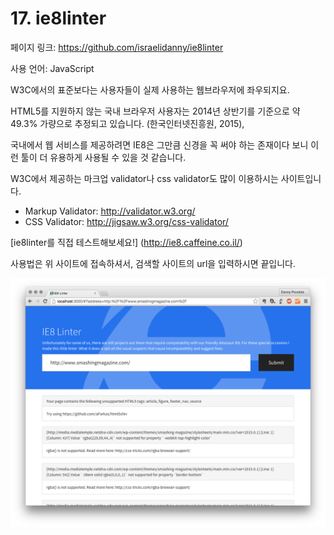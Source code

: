 # 17. ie8linter

페이지 링크: https://github.com/israelidanny/ie8linter

사용 언어: JavaScript

W3C에서의 표준보다는 사용자들이 실제 사용하는 웹브라우저에 좌우되지요.

HTML5를 지원하지 않는 국내 브라우저 사용자는 2014년 상반기를 기준으로 약 49.3% 가량으로 추정되고 있습니다. (한국인터넷진흥원, 2015),
<!-- 기사참조 http://it.donga.com/20238/ -->

국내에서 웹 서비스를 제공하려면 IE8은 그만큼 신경을 꼭 써야 하는 존재이다 보니 이런 툴이 더 유용하게 사용될 수 있을 것 같습니다.

W3C에서 제공하는 마크업 validator나 css validator도 많이 이용하시는 사이트입니다.
* Markup Validator: http://validator.w3.org/
* CSS Validator: http://jigsaw.w3.org/css-validator/

[ie8linter를 직접 테스트해보세요!] (http://ie8.caffeine.co.il/)

사용법은 위 사이트에 접속하셔서, 검색할 사이트의 url을 입력하시면 끝입니다.

![이미지](../img/003-17.png)
